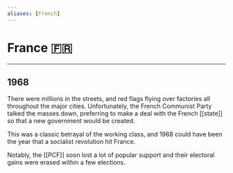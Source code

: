 ```yaml
---
aliases: [French]
---
```

# France 🇫🇷


---
## 1968
There were millions in the streets, and red flags flying over factories all throughout the major cities. Unfortunately, the French Communist Party talked the masses down, preferring to make a deal with the French [[state]] so that a new government would be created. 

This was a classic betrayal of the working class, and 1968 could have been the year that a socialist revolution hit France.

Notably, the [[PCF]] soon lost a lot of popular support and their electoral gains were erased within a few elections. 